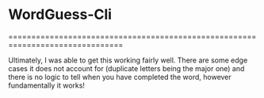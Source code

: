 # WordGuess-Cli

===============================================================================

Ultimately, I was able to get this working fairly well. There are some edge cases it does not account for (duplicate letters being the major one) and there is no logic to tell when you have completed the word, however fundamentally it works!
